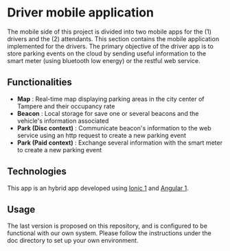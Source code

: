 # Driver mobile application

The mobile side of this project is divided into two mobile apps for the (1) drivers and the (2) attendants. This section contains the mobile application implemented for the drivers. The primary objective of the driver app is to store parking events on the cloud by sending useful information to the smart meter (using bluetooth low energy) or the restful web service.

## Functionalities

- **Map** : Real-time map displaying parking areas in the city center of Tampere and their occupancy rate
- **Beacon** : Local storage for save one or several beacons and the vehicle's information associated
- **Park (Disc context)** : Communicate beacon's information to the web service using an http request to create a new parking event
- **Park (Paid context)** : Exchange several information with the smart meter to create a new parking event

## Technologies
This app is an hybrid app developed using [Ionic 1](http://ionicframework.com) and [Angular 1](https://angularjs.org/).

## Usage
The last version is proposed on this repository, and is configured to be functional with our own system. Please follow the instructions under the doc directory to set up your own environment.
